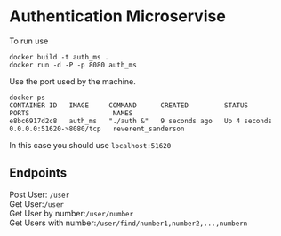 # Authentication Microservise

To run use
```
docker build -t auth_ms .
docker run -d -P -p 8080 auth_ms
```
Use the port used by the machine.
```
docker ps
CONTAINER ID   IMAGE     COMMAND      CREATED         STATUS         PORTS                     NAMES
e8bc6917d2c8   auth_ms   "./auth &"   9 seconds ago   Up 4 seconds   0.0.0.0:51620->8080/tcp   reverent_sanderson
```
In this case you should use ```localhost:51620```

## Endpoints

Post User: ```/user``` \
Get User:```/user```\
Get User by number:```/user/number```\
Get Users with number:```/user/find/number1,number2,...,numbern```
